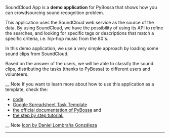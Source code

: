 SoundCloud App is a **demo application** for PyBossa that shows how you can
crowdsourcing sound recognition problem.

This application uses the SoundCloud web service as the source of the data. By
using SoundCloud, we have the possibility of using its API to refine the
searches, and looking for specific tags or descriptions that match a specific
criteria, i.e. hip-hop music from the 80's.

In this demo application, we use a very simple approach by loading some sound
clips from SoundCloud.

Based on the answer of the users, we will be able to classify the sound clips,
distributing the tasks (thanks to PyBossa) to different users and volunteers.

__ Note If you want to learn more about how to use this application as a
template, check the:

  * [code](http://github.com/PyBossa/app-soundcloud)
  * [ Google Spreadsheet Task Template](https://docs.google.com/spreadsheet/ccc?key=0AsNlt0WgPAHwdEczcWduOXRUb1JUc1VGMmJtc2xXaXc#gid=0)
  * [the official documentation of PyBossa](http://docs.pybossa.com/) and 
  * [the step by step tutorial.](http://docs.pybossa.com/en/latest/user/tutorial.html)

__ Note  [ Icon by Daniel Lombraña
Gonzáleza](http://www.flickr.com/photos/teleyinex/2708708829/in/photostream/)

* * *

